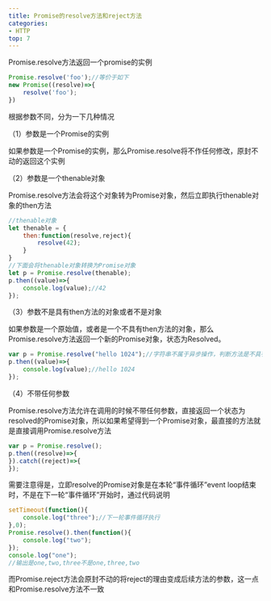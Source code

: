 ```yaml
---
title: Promise的resolve方法和reject方法
categories: 
- HTTP
top: 7
---
```


Promise.resolve方法返回一个promise的实例

```js
Promise.resolve('foo');//等价于如下
new Promise((resolve)=>{
    resolve('foo');
})
```

根据参数不同，分为一下几种情况

（1）参数是一个Promise的实例

如果参数是一个Promise的实例，那么Promise.resolve将不作任何修改，原封不动的返回这个实例

（2）参数是一个thenable对象

Promise.resolve方法会将这个对象转为Promise对象，然后立即执行thenable对象的then方法

```js
//thenable对象
let thenable = {
    then:function(resolve,reject){
        resolve(42);
    }
}
//下面会将thenable对象转换为Promise对象
let p = Promise.resolve(thenable);
p.then((value)=>{
    console.log(value);//42
});
```

（3）参数不是具有then方法的对象或者不是对象

如果参数是一个原始值，或者是一个不具有then方法的对象，那么Promise.resolve方法返回一个新的Promise对象，状态为Resolved。

```js
var p = Promise.resolve("hello 1024");//字符串不属于异步操作，判断方法是不具有then方法，返回的Promise的实例从生成起就是Resolved，所以回调函数会立即执行。Promise.resolve参数就会同时传给回调函数
p.then((value)=>{
    console.log(value);//hello 1024
});
```

（4）不带任何参数

Promise.resolve方法允许在调用的时候不带任何参数，直接返回一个状态为resolved的Promise对象，所以如果希望得到一个Promise对象，最直接的方法就是直接调用Promise.resolve方法

```js
var p = Promise.resolve();
p.then((resolve)=>{
}).catch((reject)=>{
});
```

需要注意得是，立即resolve的Promise对象是在本轮“事件循环”event loop结束时，不是在下一轮“事件循环”开始时，通过代码说明

```js
setTimeout(function(){
    console.log("three");//下一轮事件循环执行
},0);
Promise.resolve().then(function(){
    console.log("two");
});
console.log("one");
//输出是one,two,three不是one,three,two
```



而Promise.reject方法会原封不动的将reject的理由变成后续方法的参数，这一点和Promise.resolve方法不一致

